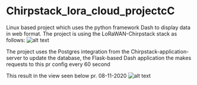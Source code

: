 # Chirpstack_lora_cloud_projectcC
Linux based project which uses the python framework Dash to display data in web format.
The project is using the LoRaWAN-Chirpstack stack as follows: 
![alt text](https://github.com/JacobKjaerager/Chirpstack_lora_cloud_project/non_code_graphics/Architecture_lora_project.svg?raw=true)

The project uses the Postgres integration from the Chirpstack-application-server to update the database, the Flask-based Dash application the makes requests to this pr config every 60 second 

This result in the view seen below pr. 08-11-2020
![alt text](https://github.com/JacobKjaerager/Chirpstack_lora_cloud_project/non_code_graphics/Web_view.PNG?raw=true)
